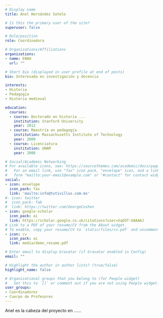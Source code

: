 ```yaml
---
# Display name
title: Anel Hernández Sotelo

# Is this the primary user of the site?
superuser: false

# Role/position
role: Coordinadora

# Organizations/Affiliations
organizations:
- name: ENAH
  url: ""

# Short bio (displayed in user profile at end of posts)
bio: Interesada en investigación y docencia

interests:
- Historia
- Pedagogía
- Historia medieval

education:
  courses:
  - course: Doctorado en historia ...
    institution: Stanford University
    year: 2012
  - course: Maestría en pedagogía
    institution: Massachusetts Institute of Technology
    year: 2009
  - course: Licenciatura
    institution: UNAM
    year: 2008

# Social/Academic Networking
# For available icons, see: https://sourcethemes.com/academic/docs/page-builder/#icons
#   For an email link, use "fas" icon pack, "envelope" icon, and a link in the
#   form "mailto:your-email@example.com" or "#contact" for contact widget.
social:
- icon: envelope
  icon_pack: fas
  link: 'mailto:info@tutivillus.com.mx'
#- icon: twitter
#  icon_pack: fab
#  link: https://twitter.com/GeorgeCushen
- icon: google-scholar
  icon_pack: ai
  link: https://scholar.google.co.uk/citations?user=SqGOT-UAAAAJ
# Link to a PDF of your resume/CV from the About widget.
# To enable, copy your resume/CV to `static/files/cv.pdf` and uncomment the lines below.
- icon: cv
  icon_pack: ai
  link: media/demo_resume.pdf

# Enter email to display Gravatar (if Gravatar enabled in Config)
email: ""

# Highlight the author in author lists? (true/false)
highlight_name: false

# Organizational groups that you belong to (for People widget)
#   Set this to `[]` or comment out if you are not using People widget.
user_groups:
- Coordinadores
- Cuerpo de Profesores
---
```


Anel es la cabeza del proyecto en ......
